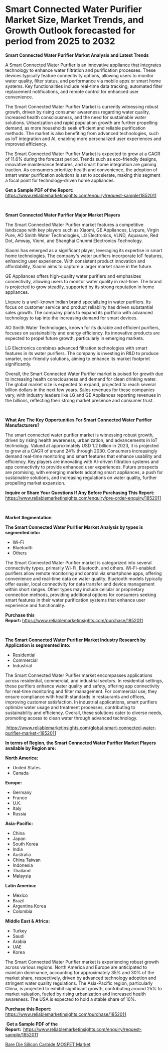 <p><h1>Smart Connected Water Purifier Market Size, Market Trends, and Growth Outlook forecasted for period from 2025 to 2032</h1></p><p><strong>Smart Connected Water Purifier Market Analysis and Latest Trends</strong></p>
<p><p>A Smart Connected Water Purifier is an innovative appliance that integrates technology to enhance water filtration and purification processes. These devices typically feature connectivity options, allowing users to monitor water quality, filter status, and performance via mobile apps or smart home systems. Key functionalities include real-time data tracking, automated filter replacement notifications, and remote control for enhanced user convenience.</p><p>The Smart Connected Water Purifier Market is currently witnessing robust growth, driven by rising consumer awareness regarding water quality, increased health consciousness, and the need for sustainable water solutions. Urbanization and rapid population growth are further propelling demand, as more households seek efficient and reliable purification methods. The market is also benefiting from advanced technologies, such as IoT integration and AI, enabling more personalized user experiences and improved efficiency.</p><p>The Smart Connected Water Purifier Market is expected to grow at a CAGR of 11.6% during the forecast period. Trends such as eco-friendly designs, innovative maintenance features, and smart home integration are gaining traction. As consumers prioritize health and convenience, the adoption of smart water purification solutions is set to accelerate, making this segment a focal point for technology-driven home appliances.</p></p>
<p><strong>Get a Sample PDF of the Report:&nbsp;</strong> <a href="https://www.reliablemarketinsights.com/enquiry/request-sample/1852011?utm_campaign=2185&utm_medium=2&utm_source=Github&utm_content=ia&utm_term=27032025&utm_id=smart-connected-water-purifier">https://www.reliablemarketinsights.com/enquiry/request-sample/1852011</a></p>
<p>&nbsp;</p>
<p><strong>Smart Connected Water Purifier Major Market Players</strong></p>
<p><p>The Smart Connected Water Purifier market features a competitive landscape with key players such as Xiaomi, GE Appliances, Livpure, Virgin Pure, AO Smith Water Technologies, LG Electronics, VLND, Aquasure, Red Dot, Amway, Viomi, and Shanghai Chunmi Electronics Technology. </p><p>Xiaomi has emerged as a significant player, leveraging its expertise in smart home technologies. The company's water purifiers incorporate IoT features, enhancing user experience. With consistent product innovation and affordability, Xiaomi aims to capture a larger market share in the future. </p><p>GE Appliances offers high-quality water purifiers and emphasizes connectivity, allowing users to monitor water quality in real-time. The brand is projected to grow steadily, supported by its strong reputation in home appliances.</p><p>Livpure is a well-known Indian brand specializing in water purifiers. Its focus on customer service and product reliability has driven substantial sales growth. The company plans to expand its portfolio with advanced technology to tap into the increasing demand for smart devices.</p><p>AO Smith Water Technologies, known for its durable and efficient purifiers, focuses on sustainability and energy efficiency. Its innovative products are expected to propel future growth, particularly in emerging markets.</p><p>LG Electronics combines advanced filtration technologies with smart features in its water purifiers. The company is investing in R&D to produce smarter, eco-friendly solutions, aiming to enhance its market footprint significantly.</p><p>Overall, the Smart Connected Water Purifier market is poised for growth due to increasing health consciousness and demand for clean drinking water. The global market size is expected to expand, projected to reach several billion dollars in the next few years. Sales revenues for these companies vary, with industry leaders like LG and GE Appliances reporting revenues in the billions, reflecting their strong market presence and consumer trust.</p></p>
<p>&nbsp;</p>
<p><strong>What Are The Key Opportunities For Smart Connected Water Purifier Manufacturers?</strong></p>
<p><p>The smart connected water purifier market is witnessing robust growth, driven by rising health awareness, urbanization, and advancements in IoT technology. Valued at approximately USD 1.2 billion in 2023, it is projected to grow at a CAGR of around 24% through 2030. Consumers increasingly demand real-time monitoring and smart features that enhance usability and efficiency. Key players are innovating with AI-driven filtration systems and app connectivity to provide enhanced user experiences. Future prospects are promising, with emerging markets adopting smart appliances, a push for sustainable solutions, and increasing regulations on water quality, further propelling market expansion.</p></p>
<p><strong>Inquire or Share Your Questions If Any Before Purchasing This Report:</strong> <a href="https://www.reliablemarketinsights.com/enquiry/pre-order-enquiry/1852011?utm_campaign=2185&utm_medium=2&utm_source=Github&utm_content=ia&utm_term=27032025&utm_id=smart-connected-water-purifier">https://www.reliablemarketinsights.com/enquiry/pre-order-enquiry/1852011</a></p>
<p>&nbsp;</p>
<p><strong>Market Segmentation</strong></p>
<p><strong>The Smart Connected Water Purifier Market Analysis by types is segmented into:</strong></p>
<p><ul><li>Wi-Fi</li><li>Bluetooth</li><li>Others</li></ul></p>
<p><p>The Smart Connected Water Purifier market is categorized into several connectivity types, primarily Wi-Fi, Bluetooth, and others. Wi-Fi-enabled purifiers allow remote monitoring and control via smartphone apps, offering convenience and real-time data on water quality. Bluetooth models typically offer easier, local connectivity for data transfer and device management within short ranges. Other types may include cellular or proprietary connection methods, providing additional options for consumers seeking smart features in their water purification systems that enhance user experience and functionality.</p></p>
<p><strong>Purchase this Report:&nbsp;</strong><a href="https://www.reliablemarketinsights.com/purchase/1852011?utm_campaign=2185&utm_medium=2&utm_source=Github&utm_content=ia&utm_term=27032025&utm_id=smart-connected-water-purifier">https://www.reliablemarketinsights.com/purchase/1852011</a></p>
<p>&nbsp;</p>
<p><strong>The Smart Connected Water Purifier Market Industry Research by Application is segmented into:</strong></p>
<p><ul><li>Residential</li><li>Commercial</li><li>Industrial</li></ul></p>
<p><p>The Smart Connected Water Purifier market encompasses applications across residential, commercial, and industrial sectors. In residential settings, these purifiers enhance water quality and safety, offering app connectivity for real-time monitoring and filter management. For commercial use, they ensure compliance with health standards in restaurants and offices, improving customer satisfaction. In industrial applications, smart purifiers optimize water usage and treatment processes, contributing to sustainability and efficiency. Overall, these solutions cater to diverse needs, promoting access to clean water through advanced technology.</p></p>
<p><a href="https://www.reliablemarketinsights.com/global-smart-connected-water-purifier-market-r1852011?utm_campaign=2185&utm_medium=2&utm_source=Github&utm_content=ia&utm_term=27032025&utm_id=smart-connected-water-purifier">&nbsp;https://www.reliablemarketinsights.com/global-smart-connected-water-purifier-market-r1852011</a></p>
<p><strong>In terms of Region, the Smart Connected Water Purifier Market Players available by Region are:</strong></p>
<p>
    <p> <strong> North America: </strong>
        <ul>
            <li>United States</li>
            <li>Canada</li>
        </ul>
        </p> 
    <p> <strong> Europe: </strong>
        <ul>
            <li>Germany</li>
            <li>France</li>
            <li>U.K.</li>
            <li>Italy</li>
            <li>Russia</li>
        </ul>
        </p> 
    <p> <strong> Asia-Pacific: </strong>
        <ul>
            <li>China</li>
            <li>Japan</li>
            <li>South Korea</li>
            <li>India</li>
            <li>Australia</li>
            <li>China Taiwan</li>
            <li>Indonesia</li>
            <li>Thailand</li>
            <li>Malaysia</li>
        </ul>
        </p> 
    <p> <strong> Latin America: </strong>
        <ul>
            <li>Mexico</li>
            <li>Brazil</li>
            <li>Argentina Korea</li>
            <li>Colombia</li>
        </ul>
        </p> 
    <p> <strong> Middle East & Africa: </strong>
        <ul>
            <li>Turkey</li>
            <li>Saudi</li>
            <li>Arabia</li>
            <li>UAE</li>
            <li>Korea</li>
        </ul>
    </p>
    </p>
<p><p>The Smart Connected Water Purifier market is experiencing robust growth across various regions. North America and Europe are anticipated to maintain dominance, accounting for approximately 35% and 30% of the market share, respectively, driven by advanced technology adoption and stringent water quality regulations. The Asia-Pacific region, particularly China, is projected to exhibit significant growth, contributing around 25% to market valuation, fueled by rising urbanization and increased health awareness. The USA is expected to hold a stable share of 10%.</p></p>
<p><strong>Purchase this Report: </strong><a href="https://www.reliablemarketinsights.com/purchase/1852011?utm_campaign=2185&utm_medium=2&utm_source=Github&utm_content=ia&utm_term=27032025&utm_id=smart-connected-water-purifier">https://www.reliablemarketinsights.com/purchase/1852011</a></p>
<p>&nbsp;<strong>Get a Sample PDF of the Report:&nbsp;&nbsp;</strong><a href="https://www.reliablemarketinsights.com/enquiry/request-sample/1852011?utm_campaign=2185&utm_medium=2&utm_source=Github&utm_content=ia&utm_term=27032025&utm_id=smart-connected-water-purifier">https://www.reliablemarketinsights.com/enquiry/request-sample/1852011</a></p>
<p><strong></strong></p>
<p><p><a href="https://github.com/arionmp/Market-Research-Report-List-5/blob/main/bare-die-silicon-carbide-mosfet-market.md?utm_campaign=2185&utm_medium=2&utm_source=Github&utm_content=ia&utm_term=27032025&utm_id=smart-connected-water-purifier">Bare Die Silicon Carbide MOSFET Market</a></p></p>